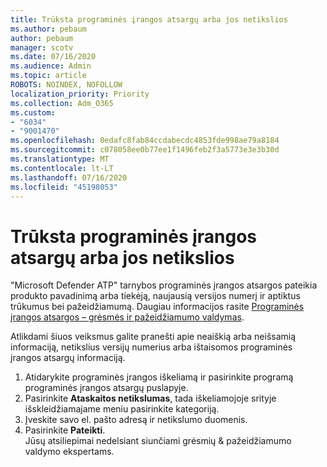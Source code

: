 ```yaml
---
title: Trūksta programinės įrangos atsargų arba jos netikslios
ms.author: pebaum
author: pebaum
manager: scotv
ms.date: 07/16/2020
ms.audience: Admin
ms.topic: article
ROBOTS: NOINDEX, NOFOLLOW
localization_priority: Priority
ms.collection: Adm_O365
ms.custom:
- "6034"
- "9001470"
ms.openlocfilehash: 0edafc8fab84ccdabecdc4853fde998ae79a8184
ms.sourcegitcommit: c078058ee0b77ee1f1496feb2f3a5773e3e3b30d
ms.translationtype: MT
ms.contentlocale: lt-LT
ms.lasthandoff: 07/16/2020
ms.locfileid: "45198053"
---
```

# <a name="software-inventory-is-missing-or-inaccurate"></a>Trūksta programinės įrangos atsargų arba jos netikslios

"Microsoft Defender ATP" tarnybos programinės įrangos atsargos pateikia produkto pavadinimą arba tiekėją, naujausią versijos numerį ir aptiktus trūkumus bei pažeidžiamumą. Daugiau informacijos rasite [Programinės įrangos atsargos – grėsmės ir pažeidžiamumo valdymas](https://docs.microsoft.com/windows/security/threat-protection/microsoft-defender-atp/tvm-software-inventory).

Atlikdami šiuos veiksmus galite pranešti apie neaiškią arba neišsamią informaciją, netikslius versijų numerius arba ištaisomos programinės įrangos atsargų informaciją.  

1. Atidarykite programinės įrangos iškeliamą ir pasirinkite programą programinės įrangos atsargų puslapyje.
2. Pasirinkite **Ataskaitos netikslumas**, tada iškeliamojoje srityje išskleidžiamajame meniu pasirinkite kategoriją.
3. Įveskite savo el. pašto adresą ir netikslumo duomenis.
4. Pasirinkite **Pateikti**.</br>
    Jūsų atsiliepimai nedelsiant siunčiami grėsmių & pažeidžiamumo valdymo ekspertams.